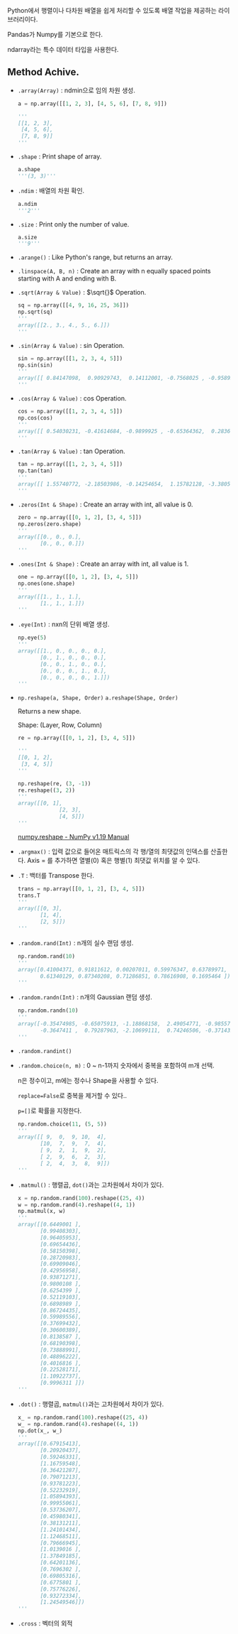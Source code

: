 Python에서 행렬이나 다차원 배열을 쉽게 처리할 수 있도록 배열 작업을 제공하는 라이브러리이다.

Pandas가 Numpy를 기본으로 한다.

ndarray라는 특수 데이터 타입을 사용한다.

## Method Achive.

- `.array(Array)` : ndmin으로 임의 차원 생성.

    ```python
    a = np.array([[1, 2, 3], [4, 5, 6], [7, 8, 9]])

    '''
    [[1, 2, 3],
     [4, 5, 6],
     [7, 8, 9]]
    '''
    ```

- `.shape` : Print shape of array.

    ```python
    a.shape
    '''(3, 3)'''
    ```

- `.ndim` : 배열의 차원 확인.

    ```python
    a.ndim
    '''2'''
    ```

- `.size` : Print only the number of value.

    ```python
    a.size
    '''9'''
    ```

- `.arange()` : Like Python's range, but returns an array.
- `.linspace(A, B, n)` : Create an array with n equally spaced points starting with A and ending with B.
- `.sqrt(Array & Value)` : $\sqrt{}$ Operation.

    ```python
    sq = np.array([[4, 9, 16, 25, 36]])
    np.sqrt(sq)
    '''
    array([[2., 3., 4., 5., 6.]])
    '''
    ```

- `.sin(Array & Value)` : sin Operation.

    ```python
    sin = np.array([[1, 2, 3, 4, 5]])
    np.sin(sin)
    '''
    array([[ 0.84147098,  0.90929743,  0.14112001, -0.7568025 , -0.95892427]])
    '''
    ```

- `.cos(Array & Value)` : cos Operation.

    ```python
    cos = np.array([[1, 2, 3, 4, 5]])
    np.cos(cos)
    '''
    array([[ 0.54030231, -0.41614684, -0.9899925 , -0.65364362,  0.28366219]])
    '''
    ```

- `.tan(Array & Value)` : tan Operation.

    ```python
    tan = np.array([[1, 2, 3, 4, 5]])
    np.tan(tan)
    '''
    array([[ 1.55740772, -2.18503986, -0.14254654,  1.15782128, -3.38051501]])
    '''
    ```

- `.zeros(Int & Shape)` : Create an array with int, all value is 0.

    ```python
    zero = np.array([[0, 1, 2], [3, 4, 5]])
    np.zeros(zero.shape)
    '''
    array([[0., 0., 0.],
           [0., 0., 0.]])
    '''
    ```

- `.ones(Int & Shape)` : Create an array with int, all value is 1.

    ```python
    one = np.array([[0, 1, 2], [3, 4, 5]])
    np.ones(one.shape)
    '''
    array([[1., 1., 1.],
           [1., 1., 1.]])
    '''
    ```

- `.eye(Int)` : nxn의 단위 배열 생성.

    ```python
    np.eye(5)
    '''
    array([[1., 0., 0., 0., 0.],
           [0., 1., 0., 0., 0.],
           [0., 0., 1., 0., 0.],
           [0., 0., 0., 1., 0.],
           [0., 0., 0., 0., 1.]])
    '''
    ```

- `np.reshape(a, Shape, Order)` `a.reshape(Shape, Order)`

    Returns a new shape.
    
    Shape: (Layer, Row, Column)

    ```python
    re = np.array([[0, 1, 2], [3, 4, 5]])

    '''
    [[0, 1, 2],
     [3, 4, 5]]
    '''

    np.reshape(re, (3, -1))
    re.reshape((3, 2))
    '''
    array([[0, 1],
    			 [2, 3],
    			 [4, 5]])
    '''
    ```

    [numpy.reshape - NumPy v1.19 Manual](https://numpy.org/doc/stable/reference/generated/numpy.reshape.html)

- `.argmax()` : 입력 값으로 들어온 매트릭스의 각 행/열의 최댓값의 인덱스를 산출한다. Axis = 를 추가하면 열별(0) 혹은 행별(1) 최댓값 위치를 알 수 있다.
- `.T` : 백터를 Transpose 한다.

    ```python
    trans = np.array([[0, 1, 2], [3, 4, 5]])
    trans.T
    '''
    array([[0, 3],
           [1, 4],
           [2, 5]])
    '''
    ```

- `.random.rand(Int)` : n개의 실수 랜덤 생성.

    ```python
    np.random.rand(10)
    '''
    array([0.41004371, 0.91811612, 0.00207011, 0.59976347, 0.63789971,
           0.61340129, 0.87340208, 0.71286851, 0.78616908, 0.1695464 ])
    '''
    ```

- `.random.randn(Int)` : n개의 Gaussian 랜덤 생성.

    ```python
    np.random.randn(10)
    '''
    array([-0.35474985, -0.65075913, -1.18868158,  2.49054771, -0.98557701,
           -0.3647411 ,  0.79287963, -2.10699111,  0.74246506, -0.37143223])
    '''
    ```

- `.random.randint()`
- `.random.choice(n, m)` : 0 ~ n-1까지 숫자에서 중복을 포함하여 m개 선택.

    n은 정수이고, m에는 정수나 Shape을 사용할 수 있다.

    `replace=False`로 중복을 제거할 수 있다..

    `p=[]`로 확률을 지정한다.

    ```python
    np.random.choice(11, (5, 5))
    '''
    array([[ 9,  0,  9, 10,  4],
           [10,  7,  9,  7,  4],
           [ 9,  2,  1,  9,  2],
           [ 2,  9,  6,  2,  3],
           [ 2,  4,  3,  8,  9]])
    '''
    ```

- `.matmul()` : 행렬곱, `dot()`과는 고차원에서 차이가 있다.

    ```python
    x = np.random.rand(100).reshape((25, 4))
    w = np.random.rand(4).reshape((4, 1))
    np.matmul(x, w)
    '''
    array([[0.6449001 ],
           [0.99408303],
           [0.96405953],
           [0.69654436],
           [0.58150398],
           [0.28720983],
           [0.69909046],
           [0.42956958],
           [0.93871271],
           [0.9800108 ],
           [0.6254399 ],
           [0.52119103],
           [0.6898989 ],
           [0.86724435],
           [0.59989556],
           [0.37699432],
           [0.30600389],
           [0.8138587 ],
           [0.68190398],
           [0.73888991],
           [0.48896222],
           [0.4016816 ],
           [0.22528171],
           [1.10922737],
           [0.9996311 ]])
    '''
    ```

- `.dot()` : 행렬곱, `matmul()`과는 고차원에서 차이가 있다.

    ```python
    x_ = np.random.rand(100).reshape((25, 4))
    w_ = np.random.rand(4).reshape((4, 1))
    np.dot(x_, w_)
    '''
    array([[0.67915413],
           [0.20920437],
           [0.59246331],
           [1.16759548],
           [0.36421287],
           [0.79071213],
           [0.93781223],
           [0.52232919],
           [1.05894393],
           [0.99955061],
           [0.53736207],
           [0.45980341],
           [0.38131211],
           [1.24101434],
           [1.12468511],
           [0.79666945],
           [1.0139016 ],
           [1.37849185],
           [0.64201136],
           [0.7696302 ],
           [0.69805316],
           [0.6775801 ],
           [0.75776226],
           [0.93272334],
           [1.24549546]])
    '''
    ```

- `.cross` : 벡터의 외적